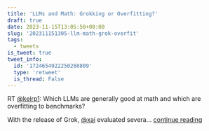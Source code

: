 ```yaml
---
title: 'LLMs and Math: Grokking or Overfitting?'
draft: true
date: 2023-11-15T13:05:50+00:00
slug: '202311151305-llm-math-grok-overfit'
tags:
  - tweets
is_tweet: true
tweet_info:
  id: '1724654922250260809'
  type: 'retweet'
  is_thread: False
---
```




RT [@keirp1](https://x.com/keirp1): Which LLMs are generally good at math and which are overfitting to benchmarks?

With the release of Grok, [@xai](https://x.com/xai) evaluated severa… [continue reading](https://x.com/sytelus/status/1724654922250260809)
